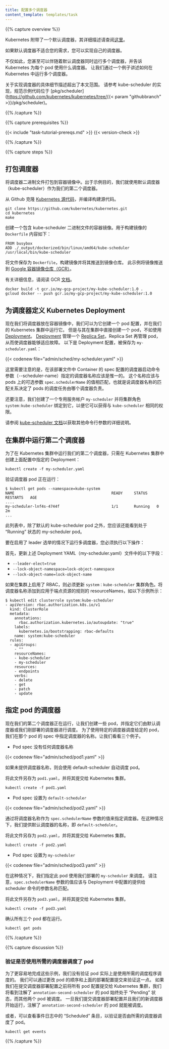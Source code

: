 ```yaml
---
title: 配置多个调度器
content_template: templates/task
---
```

<!--
---
reviewers:
- davidopp
- madhusudancs
title: Configure Multiple Schedulers
content_template: templates/task
---
-->

{{% capture overview %}}

<!--
Kubernetes ships with a default scheduler that is described [here](/docs/admin/kube-scheduler/).
-->
Kubernetes 附带了一个默认调度器，其详细描述请查阅[这里](zh/docs/reference/command-line-tools-reference/kube-scheduler/)。
<!--
If the default scheduler does not suit your needs you can implement your own scheduler.
-->
如果默认调度器不适合您的需求，您可以实现自己的调度器。
<!--
Not just that, you can even run multiple schedulers simultaneously alongside the default scheduler and instruct Kubernetes what scheduler to use for each of your pods. Let's learn how to run multiple schedulers in Kubernetes with an example.
-->
不仅如此，您甚至可以伴随着默认调度器同时运行多个调度器，并告诉 Kubernetes 为每个 pod 使用什么调度器。
让我们通过一个例子讲述如何在 Kubernetes 中运行多个调度器。

<!--
A detailed description of how to implement a scheduler is outside the scope of this document. Please refer to the kube-scheduler implementation in[pkg/scheduler](https://github.com/kubernetes/kubernetes/tree/{{< param "githubbranch" >}}/pkg/scheduler)in the Kubernetes source directory for a canonical example.
-->
关于实现调度器的具体细节描述超出了本文范围。
请参考 kube-scheduler 的实现，规范示例代码位于 [pkg/scheduler](https://github.com/kubernetes/kubernetes/tree/{{< param "githubbranch" >}}/pkg/scheduler)。

{{% /capture %}}


{{% capture prerequisites %}}

{{< include "task-tutorial-prereqs.md" >}} {{< version-check >}}

{{% /capture %}}

{{% capture steps %}}

<!--
## Package the scheduler
-->
## 打包调度器

<!--
Package your scheduler binary into a container image. For the purposes of this example,let's just use the default scheduler (kube-scheduler) as our second scheduler as well.
-->
将调度器二进制文件打包到容器镜像中。出于示例目的，我们就使用默认调度器（kube-scheduler）作为我们的第二个调度器。
<!--
Clone the [Kubernetes source code from Github](https://github.com/kubernetes/kubernetes)and build the source.
-->
从 Github 克隆 [Kubernetes 源代码](https://github.com/kubernetes/kubernetes)，并编译构建源代码。

```shell
git clone https://github.com/kubernetes/kubernetes.git
cd kubernetes
make
```

<!--
Create a container image containing the kube-scheduler binary. Here is the `Dockerfile`to build the image:
-->
创建一个包含 kube-scheduler 二进制文件的容器镜像。用于构建镜像的 `Dockerfile` 内容如下：

```docker
FROM busybox
ADD ./_output/dockerized/bin/linux/amd64/kube-scheduler /usr/local/bin/kube-scheduler
```

<!--
Save the file as `Dockerfile`, build the image and push it to a registry. This example pushes the image to[Google Container Registry (GCR)](https://cloud.google.com/container-registry/).
-->
将文件保存为 `Dockerfile`，构建镜像并将其推送到镜像仓库。
此示例将镜像推送到 [Google 容器镜像仓库（GCR）](https://cloud.google.com/container-registry/)。
<!--
For more details, please read the GCR[documentation](https://cloud.google.com/container-registry/docs/).
-->
有关详细信息，请阅读 GCR [文档](https://cloud.google.com/container-registry/docs/)。

```shell
docker build -t gcr.io/my-gcp-project/my-kube-scheduler:1.0 .
gcloud docker -- push gcr.io/my-gcp-project/my-kube-scheduler:1.0
```

<!--
## Define a Kubernetes Deployment for the scheduler
-->
## 为调度器定义 Kubernetes Deployment

<!--
Now that we have our scheduler in a container image, we can just create a pod config for it and run it in our Kubernetes cluster. But instead of creating a pod directly in the cluster, let's use a [Deployment](/docs/concepts/workloads/controllers/deployment/)for this example. A [Deployment](/docs/concepts/workloads/controllers/deployment/) manages a[Replica Set](/docs/concepts/workloads/controllers/replicaset/) which in turn manages the pods,thereby making the scheduler resilient to failures. Here is the deployment config. Save it as `my-scheduler.yaml`:
-->
现在我们将调度器放在容器镜像中，我们可以为它创建一个 pod 配置，并在我们的 Kubernetes 集群中运行它。
但是与其在集群中直接创建一个 pod，不如使用 [Deployment](/zh/docs/concepts/workloads/controllers/deployment/)。
[Deployment](/zh/docs/concepts/workloads/controllers/deployment/) 管理一个 [Replica Set](/zh/docs/concepts/workloads/controllers/replicaset/)，Replica Set 再管理 pod，从而使调度器能够适应故障。
以下是 Deployment 配置，被保存为 `my-scheduler.yaml`：

{{< codenew file="admin/sched/my-scheduler.yaml" >}}

<!--
An important thing to note here is that the name of the scheduler specified as an argument to the scheduler command in the container spec should be unique. This is the name that is matched against the value of the optional `spec.schedulerName` on pods, to determine whether this scheduler is responsible for scheduling a particular pod.
-->
这里需要注意的是，在该部署文件中 Container 的 spec 配置的调度器启动命令参数（--scheduler-name）指定的调度器名称应该是惟一的。
这个名称应该与 pods 上的可选参数 `spec.schedulerName` 的值相匹配，也就是说调度器名称的匹配关系决定了 pods 的调度任务由哪个调度器负责。

<!--
Note also that we created a dedicated service account `my-scheduler` and bind the cluster role`system:kube-scheduler` to it so that it can acquire the same privileges as `kube-scheduler`.
-->
还要注意，我们创建了一个专用服务帐户 `my-scheduler` 并将集群角色 `system:kube-scheduler` 绑定到它，以便它可以获得与 `kube-scheduler` 相同的权限。

<!--
Please see the[kube-scheduler documentation](/docs/admin/kube-scheduler/) for detailed description of other command line arguments.
-->
请参阅 [kube-scheduler 文档](/zh/docs/reference/command-line-tools-reference/kube-scheduler/)以获取其他命令行参数的详细说明。

<!--
## Run the second scheduler in the cluster
-->
## 在集群中运行第二个调度器

<!--
In order to run your scheduler in a Kubernetes cluster, just create the deployment specified in the config above in a Kubernetes cluster:
-->
为了在 Kubernetes 集群中运行我们的第二个调度器，只需在 Kubernetes 集群中创建上面配置中指定的 Deployment：

```shell
kubectl create -f my-scheduler.yaml
```

<!--
Verify that the scheduler pod is running:
-->
验证调度器 pod 正在运行：

```shell
$ kubectl get pods --namespace=kube-system
NAME                                           READY     STATUS    RESTARTS   AGE
....
my-scheduler-lnf4s-4744f                       1/1       Running   0          2m
...
```

<!--
You should see a "Running" my-scheduler pod, in addition to the default kube-scheduler pod in this list.
-->
此列表中，除了默认的 kube-scheduler pod 之外，您应该还能看到处于 “Running” 状态的 my-scheduler pod。

<!--
To run multiple-scheduler with leader election enabled, you must do the following:
-->
要在启用了 leader 选举的情况下运行多调度器，您必须执行以下操作：

<!--
First, update the following fields in your YAML file:
-->
首先，更新上述 Deployment YAML（my-scheduler.yaml）文件中的以下字段：

* `--leader-elect=true`
* `--lock-object-namespace=lock-object-namespace`
* `--lock-object-name=lock-object-name`

<!--
If RBAC is enabled on your cluster, you must update the `system:kube-scheduler` cluster role. Add you scheduler name to the resourceNames of the rule applied for endpoints resources, as in the following example:
-->
如果在集群上启用了 RBAC，则必须更新 `system：kube-scheduler` 集群角色。将调度器名称添加到应用于端点资源的规则的 resourceNames，如以下示例所示：
```
$ kubectl edit clusterrole system:kube-scheduler
- apiVersion: rbac.authorization.k8s.io/v1
  kind: ClusterRole
  metadata:
    annotations:
      rbac.authorization.kubernetes.io/autoupdate: "true"
    labels:
      kubernetes.io/bootstrapping: rbac-defaults
    name: system:kube-scheduler
  rules:
  - apiGroups:
    - ""
    resourceNames:
    - kube-scheduler
    - my-scheduler
    resources:
    - endpoints
    verbs:
    - delete
    - get
    - patch
    - update
```

<!--
## Specify schedulers for pods
-->
## 指定 pod 的调度器

<!--
Now that our second scheduler is running, let's create some pods, and direct them to be scheduled by either the default scheduler or the one we just deployed. In order to schedule a given pod using a specific scheduler, we specify the name of the scheduler in that pod spec. Let's look at three examples.
-->
现在我们的第二个调度器正在运行，让我们创建一些 pod，并指定它们由默认调度器或我们刚部署的调度器进行调度。
为了使用特定的调度器调度给定的 pod，我们在那个 pod 的 spec 中指定调度器的名称。让我们看看三个例子。


<!--
- Pod spec without any scheduler name
-->
 -  Pod spec 没有任何调度器名称

  {{< codenew file="admin/sched/pod1.yaml" >}}

<!--
  When no scheduler name is supplied, the pod is automatically scheduled using the  default-scheduler.
-->
如果未提供调度器名称，则会使用 default-scheduler 自动调度 pod。

<!--
  Save this file as `pod1.yaml` and submit it to the Kubernetes cluster.
-->
将此文件另存为 `pod1.yaml`，并将其提交给 Kubernetes 集群。

```shell
kubectl create -f pod1.yaml
```

<!--
- Pod spec with `default-scheduler`
-->
 -  Pod spec 设置为 `default-scheduler`

  {{< codenew file="admin/sched/pod2.yaml" >}}

<!--
  A scheduler is specified by supplying the scheduler name as a value to `spec.schedulerName`. In this case, we supply the name of the  default scheduler which is `default-scheduler`.
-->
通过将调度器名称作为 `spec.schedulerName` 参数的值来指定调度器。在这种情况下，我们提供默认调度器的名称，即 `default-scheduler`。

<!--
  Save this file as `pod2.yaml` and submit it to the Kubernetes cluster.
-->
将此文件另存为 `pod2.yaml`，并将其提交给 Kubernetes 集群。

```shell
kubectl create -f pod2.yaml
```

<!--
- Pod spec with `my-scheduler`
-->
 -  Pod spec 设置为 `my-scheduler`

  {{< codenew file="admin/sched/pod3.yaml" >}}

<!--
  In this case, we specify that this pod should be scheduled using the scheduler that we  deployed - `my-scheduler`. Note that the value of `spec.schedulerName` should match the name supplied to the scheduler  command as an argument in the deployment config for the scheduler.
-->
在这种情况下，我们指定此 pod 使用我们部署的 `my-scheduler` 来调度。
请注意，`spec.schedulerName` 参数的值应该与 Deployment 中配置的提供给 scheduler 命令的参数名称匹配。

<!--
  Save this file as `pod3.yaml` and submit it to the Kubernetes cluster.
-->
将此文件另存为 `pod3.yaml`，并将其提交给 Kubernetes 集群。

```shell
kubectl create -f pod3.yaml
```

<!--
  Verify that all three pods are running.
-->
确认所有三个 pod 都在运行。

```shell
kubectl get pods
```

{{% /capture %}}

{{% capture discussion %}}

<!--
### Verifying that the pods were scheduled using the desired schedulers
-->
### 验证是否使用所需的调度器调度了 pod

<!--
In order to make it easier to work through these examples, we did not verify that the pods were actually scheduled using the desired schedulers. We can verify that by changing the order of pod and deployment config submissions above. If we submit all the pod configs to a Kubernetes cluster before submitting the scheduler deployment config,we see that the pod `annotation-second-scheduler` remains in "Pending" state forever while the other two pods get scheduled. Once we submit the scheduler deployment config and our new scheduler starts running, the `annotation-second-scheduler` pod gets scheduled as well.
-->
为了更容易地完成这些示例，我们没有验证 pod 实际上是使用所需的调度程序调度的。
我们可以通过更改 pod 的顺序和上面的部署配置提交来验证这一点。
如果我们在提交调度器部署配置之前将所有 pod 配置提交给 Kubernetes 集群，我们将看到注解了 `annotation-second-scheduler` 的 pod 始终处于 “Pending” 状态，而其他两个 pod 被调度。
一旦我们提交调度器部署配置并且我们的新调度器开始运行，注解了 `annotation-second-scheduler` 的 pod 就能被调度。

<!--
Alternatively, one could just look at the "Scheduled" entries in the event logs to verify that the pods were scheduled by the desired schedulers.
-->
或者，可以查看事件日志中的 “Scheduled” 条目，以验证是否由所需的调度器调度了 pod。

```shell
kubectl get events
```

{{% /capture %}}

